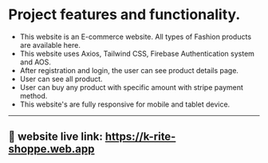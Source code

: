 
# Project features and functionality.

- This website is an E-commerce website. All types of Fashion products are available here.
- This website uses Axios, Tailwind CSS, Firebase Authentication system and AOS.
- After registration and login, the user can see product details page.
- User can see all product.
- User can buy any product with specific amount with stripe payment method.
- This website's are fully responsive for mobile and tablet device.


---

## 🔗 website live link: https://k-rite-shoppe.web.app